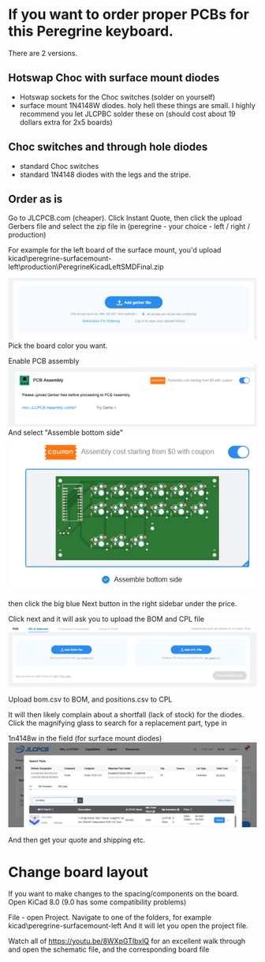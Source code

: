 # If you want to order proper PCBs for this Peregrine keyboard.

There are 2 versions.

## Hotswap Choc with surface mount diodes

- Hotswap sockets for the Choc switches (solder on yourself)
- surface mount 1N4148W diodes. holy hell these things are small. I highly recommend you let JLCPBC solder these on (should cost about 19 dollars extra for 2x5 boards)
  

## Choc switches and through hole diodes
- standard Choc switches
- standard 1N4148 diodes with the legs and the stripe.


## Order as is
Go to JLCPCB.com (cheaper). Click Instant Quote, then click the upload Gerbers file and select the zip file in 
(peregrine - your choice - left / right / production)

For example for the left board of the surface mount, you'd upload 
kicad\peregrine-surfacemount-left\production\PeregrineKicadLeftSMDFinal.zip

![JLC step 1](images/jlc1.png)
Pick the board color you want.

Enable PCB assembly 
![alt text](images/jlc2.png)
And select "Assemble bottom side"
![alt text](images/jlc3.png)

then click the big blue Next button in the right sidebar under the price.

Click next and it will ask you to upload the BOM and CPL file
![alt text](images/jlc4.png)

Upload bom.csv to BOM, and positions.csv to CPL

It will then likely complain about a shortfall (lack of stock) for the diodes.
Click the magnifying glass to search for a replacement part, 
type in 

1n4148w in the field (for surface mount diodes)
![alt text](images/jlc5.png)

And then get your quote and shipping etc.


# Change board layout

If you want to make changes to the spacing/components on the board.
Open KiCad 8.0 (9.0 has some compatibility problems)

File - open Project.
Navigate to one of the folders, for example kicad\peregrine-surfacemount-left
And it will let you open the project file.

Watch all of https://youtu.be/8WXpGTIbxlQ for an excellent walk through
and open the schematic file, and the corresponding board file





